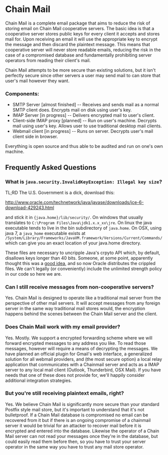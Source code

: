 Chain Mail
==========

Chain Mail is a complete email package that aims to reduce the risk of storing
email on Chain Mail cooperative servers. The basic idea is that a cooperative
server stores public keys for every client it accepts and stores mail for. Upon
receiving an email it will use the appropriate key to encrypt the message and
then discard the plaintext message. This means that cooperative server will
never store readable emails, reducing the risk in the case of a compromised
database and fundamentally prohibiting server operators from reading their
client's mail.

Chain Mail attempts to be more secure than existing solutions, but it isn't
perfectly secure since other servers a user may send mail to can store that
user's mail however they want.

### Components:
* SMTP Server [almost finished] -- Receives and sends mail as a normal SMTP client does. Encrypts mail on disk using user's key.
* IMAP Server [in progress] -- Delivers encrypted mail to user's client.
* Client-side IMAP proxy [planned] -- Run on user's machine. Decrypts mail using user's key. Allows user to use traditional desktop mail clients.
* Webmail client [in progress] -- Runs on server. Decrypts user's mail client side in browser.

Everything is open source and thus able to be audited and run on one's own machine.

## Frequently Asked Questions

### What is `java.security.InvalidKeyException: Illegal key size`?  
TL;RD The U.S. Government is a dick, download this:

http://www.oracle.com/technetwork/java/javase/downloads/jce-6-download-429243.html

and stick it in `{java.home}/lib/security/`. On windows that usually translates
to `C:\Program Files\Java\jdk1.x.x_xx\jre`. On linux the java executable tends
to live in the bin subdirectory of `java.home`. On OSX, using java 7, a
`java_home` executable exists at
`/System/Library/Frameworks/JavaVM.framework/Versions/Current/Commands/` which
can give you an exact location of your java.home directory.

These files are necessary to uncripple Java's crpyto API which, by default,
disallows keys longer than 40 bits. Someone, at some point, apparently thought
this was a [good
idea](http://en.wikipedia.org/wiki/Export_of_cryptography_in_the_United_States),
and so now Oracle distributes the crippled files. We can't legally (or
conveniently) include the unlimited strength policy in our code so here we are.

### Can I still receive messages from non-cooperative servers?  
Yes. Chain Mail is designed to operate like a traditional mail server from the
perspective of other mail servers. It will accept messages from any foreign
server in the same way traditional mail stores would, the encryption happens
behind the scenes between the Chain Mail server and the client.

### Does Chain Mail work with my email provider?
Yes. Mostly. We support a encrypted forwarding scheme where we will forward
encrypted messages to any address you like. To read those messages, however
will require a means of decrypting the messages. We have planned an official
plugin for Gmail's web interface, a generalized solution for all webmail
providers, and (the most secure option) a local relay application that
communicates with a Chainmail server and acts as a IMAP server to any local
mail client (Outlook, Thunderbird, OSX Mail). If you have needs that one of
these does not provide for, we'll happily consider additional integration
strategies.

### But you're still receiving plaintext emails, right?
Yes. We believe Chain Mail is significantly more secure than your standard
Postfix style mail store, but it's important to understand that it's not
bulletproof. If a Chain Mail database is compromised no email can be recovered
from it but if there is an ongoing compromise of a chainmail server it would
be trivial for an attacker to recover mail before it is encrypted and entered
into the database. Likewise the operator of a Chain Mail server can not read
your messages once they're in the database, but could easily read them before
then, so you have to trust your server operator in the same way you have to
trust any mail store operator.

